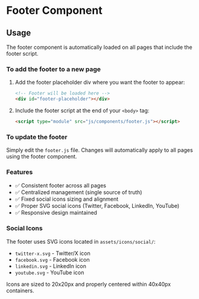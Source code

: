# Footer Component

## Usage

The footer component is automatically loaded on all pages that include the footer script.

### To add the footer to a new page

1. Add the footer placeholder div where you want the footer to appear:

    ```html
    <!-- Footer will be loaded here -->
    <div id="footer-placeholder"></div>
    ```

2. Include the footer script at the end of your `<body>` tag:

    ```html
    <script type="module" src="js/components/footer.js"></script>
    ```

### To update the footer

Simply edit the `footer.js` file. Changes will automatically apply to all pages using the footer component.

### Features

- ✅ Consistent footer across all pages
- ✅ Centralized management (single source of truth)
- ✅ Fixed social icons sizing and alignment
- ✅ Proper SVG social icons (Twitter, Facebook, LinkedIn, YouTube)
- ✅ Responsive design maintained

### Social Icons

The footer uses SVG icons located in `assets/icons/social/`:

- `twitter-x.svg` - Twitter/X icon
- `facebook.svg` - Facebook icon  
- `linkedin.svg` - LinkedIn icon
- `youtube.svg` - YouTube icon

Icons are sized to 20x20px and properly centered within 40x40px containers. 